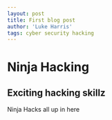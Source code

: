 ```yaml
---
layout: post
title: First blog post
author: 'Luke Harris'
tags: cyber security hacking
---
```


# Ninja Hacking

## Exciting hacking skillz

Ninja Hacks all up in here
